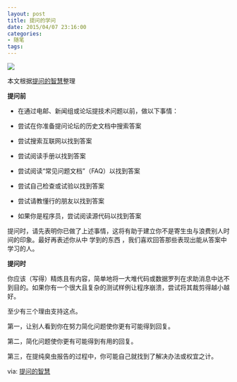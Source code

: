 ```yaml
---
layout: post
title: 提问的学问
date: 2015/04/07 23:16:00
categories: 
- 随笔
tags: 
---
```


![](http://ww2.sinaimg.cn/mw690/48910e01jw1eqxz8v467jj20xs0rvn7j.jpg)

本文根据[提问的智慧](http://www.beiww.com/doc/oss/smart-questions.html)整理

**提问前**

* 在通过电邮、新闻组或论坛提技术问题以前，做以下事情：

* 尝试在你准备提问论坛的历史文档中搜索答案

* 尝试搜索互联网以找到答案

* 尝试阅读手册以找到答案

* 尝试阅读“常见问题文档”（FAQ）以找到答案

* 尝试自己检查或试验以找到答案

* 尝试请教懂行的朋友以找到答案

* 如果你是程序员，尝试阅读源代码以找到答案

提问时，请先表明你已做了上述事情，这将有助于建立你不是寄生虫与浪费别人时间的印象。最好再表述你从中 学到的东西 ，我们喜欢回答那些表现出能从答案中学习的人。

**提问时**

你应该（写得）精炼且有内容，简单地将一大堆代码或数据罗列在求助消息中达不到目的。如果你有一个很大且复杂的测试样例让程序崩溃，尝试将其裁剪得越小越好。

至少有三个理由支持这点。

第一，让别人看到你在努力简化问题使你更有可能得到回复。  

第二，简化问题使你更有可能得到有用的回复。  

第三，在提纯臭虫报告的过程中，你可能自己就找到了解决办法或权宜之计。

via: [提问的智慧](http://www.beiww.com/doc/oss/smart-questions.html)
